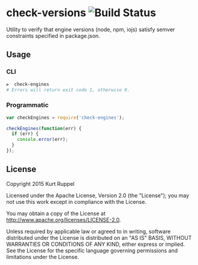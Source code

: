 # check-versions ![Build Status](https://secure.travis-ci.org/kruppel/check-engines.svg?branch=master)

Utility to verify that engine versions (node, npm, iojs) satisfy semver
constraints specified in package.json.

## Usage

### CLI

```sh
⫸  check-engines
# Errors will return exit code 1, otherwise 0.
```

### Programmatic

```javascript
var checkEngines = require('check-engines');

checkEngines(function(err) {
  if (err) {
    console.error(err);
  }
});
```

## License

Copyright 2015 Kurt Ruppel

Licensed under the Apache License, Version 2.0 (the "License"); you may not use
this work except in compliance with the License.

You may obtain a copy of the License at
http://www.apache.org/licenses/LICENSE-2.0.

Unless required by applicable law or agreed to in writing, software distributed
under the License is distributed on an "AS IS" BASIS, WITHOUT WARRANTIES OR
CONDITIONS OF ANY KIND, either express or implied. See the License for the
specific language governing permissions and limitations under the License.
